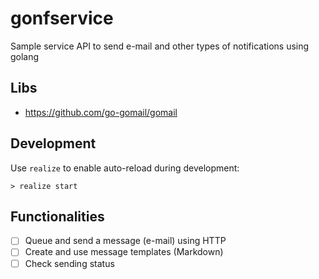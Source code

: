 # gonfservice
Sample service API to send e-mail and other types of notifications using golang

## Libs

- https://github.com/go-gomail/gomail

## Development

Use `realize` to enable auto-reload during development:

```shell
> realize start
```

## Functionalities

- [ ] Queue and send a message (e-mail) using HTTP
- [ ] Create and use message templates (Markdown)
- [ ] Check sending status